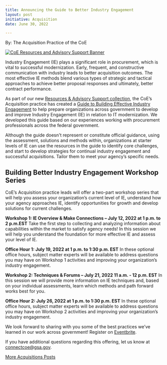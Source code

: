 ```yaml
---
title: Announcing the Guide to Better Industry Engagement
layout: post
initiative: Acquisition
date: June 30, 2022

---
```

By: The Acquisition Practice of the CoE

<a href="{{site.baseurl}}/images/ResourcesAdvisorySupportBanner.png" target="_blank" rel="noopener noreferrer">
<img src="{{site.baseurl}}/images/ResourcesAdvisorySupportBanner.png" alt="CoE Resources and Advisory Support Banner"></a>

Industry Engagement (IE) plays a significant role in procurement, which is vital to successful modernization. Early, frequent, and constructive communication with industry leads to better acquisition outcomes. The most effective IE methods blend various types of strategic and tactical approaches to achieve better proposal responses and ultimately, better contract performance.

As part of our new [Resources & Advisory Support collection](https://coe.gsa.gov/2022/05/20/coe-update-4.html), the CoE’s Acquisition practice has created a [Guide to Building Effective Industry Engagement](https://coe.gsa.gov/docs/BuildingEffectiveIndustryEngagementGuide.pdf) to help prepare organizations across government to develop and improve Industry Engagement (IE) in relation to IT modernization. We developed this guide based on our experiences working with procurement professionals across the federal government. 

Although the guide doesn't represent or constitute official guidance, using the assessment, solutions and methods within, organizations at starter levels of IE can use the resources in the guide to identify core challenges, and start to develop strategies for continual industry engagement and successful acquisitions. Tailor them to meet your agency’s specific needs.  

## Building Better Industry Engagement Workshop Series
CoE’s Acquisition practice leads will offer a two-part workshop series that will help you assess your organization’s current level of IE, understand how your agency approaches IE, identify opportunities for growth and develop solutions for current challenges. 

**Workshop 1: IE Overview & Make Connections – July 12, 2022 at 1 p.m. to 2 p.m.EST**
Take the first step to collecting and analyzing information about capabilities within the market to satisfy agency needs! In this session we will help you understand the foundation for more effective IE and assess your level of IE.  

**Office Hour 1: July 19, 2022 at 1 p.m. to 1:30 p.m. EST**
In these optional office hours, subject matter experts will be available to address questions you may have on Workshop 1 activities and improving your organization’s industry engagement. 

**Workshop 2: Techniques & Forums – July 21, 2022 11 a.m. - 12 p.m. EST**
In this session we will provide more information on IE techniques and, based on your individual assessments, learn which methods and path forward works best for you.

**Office Hour 2: July 26, 2022 at 1 p.m. to 1:30 p.m. EST**
In these optional office hours, subject matter experts will be available to address questions you may have on Workshop 2 activities and improving your organization’s industry engagement.

We look forward to sharing with you some of the best practices we’ve learned in our work across government! Register on [Eventbrite](https://www.eventbrite.com/e/acq-coe-industry-engagement-resources-advisory-support-tickets-377457143477).

If you have additional questions regarding this offering, let us know at [connectcoe@gsa.gov](mailto:connectcoe@gsa.gov). 


<a href="{{site.baseurl}}/coe/acquisitions.html#coe-updates" class="usa-button">More Acquisitions Posts</a>
